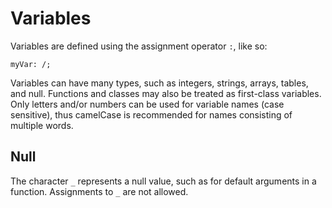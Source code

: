 # Variables

Variables are defined using the assignment operator `:`, like so:
```sm
myVar: /;
```
Variables can have many types, such as integers, strings, arrays, tables, and null.
Functions and classes may also be treated as first-class variables.
Only letters and/or numbers can be used for variable names (case sensitive), thus camelCase is recommended for names consisting of multiple words.

## Null

The character `_` represents a null value, such as for default arguments in a function.
Assignments to `_` are not allowed.